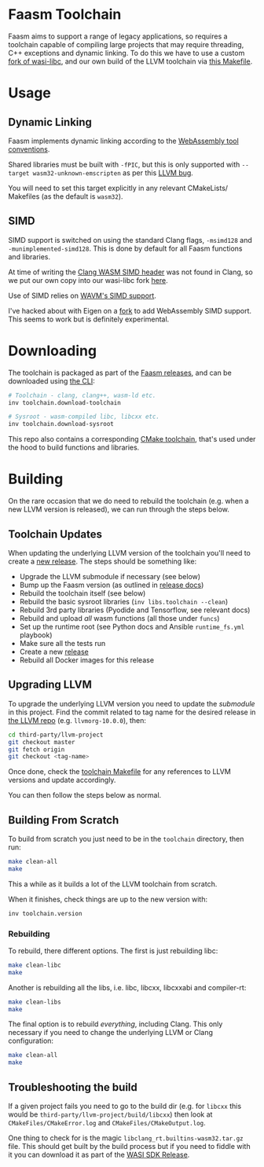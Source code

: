 # Faasm Toolchain

Faasm aims to support a range of legacy applications, so requires a toolchain
capable of compiling large projects that may require threading, C++ exceptions 
and dynamic linking. To do this we have to use a custom 
[fork of wasi-libc](https://github.com/Shillaker/wasi-libc), and our own build of 
the LLVM toolchain via [this Makefile](../toolchain/Makefile).  

# Usage

## Dynamic Linking

Faasm implements dynamic linking according to the 
[WebAssembly tool conventions](https://github.com/WebAssembly/tool-conventions/blob/master/DynamicLinking.md). 

Shared libraries must be built with `-fPIC`, but this is only supported with 
`--target wasm32-unknown-emscripten` as per this [LLVM bug](https://bugs.llvm.org/show_bug.cgi?id=42714).

You will need to set this target explicitly in any relevant CMakeLists/ Makefiles (as the default is `wasm32`).

## SIMD

SIMD support is switched on using the standard Clang flags, `-msimd128` and `-munimplemented-simd128`.
This is done by default for all Faasm functions and libraries. 

At time of writing the 
[Clang WASM SIMD header](https://github.com/llvm/llvm-project/blob/master/clang/lib/Headers/wasm_simd128.h) 
was not found in Clang, so we put our own copy into our wasi-libc fork 
[here](https://github.com/Shillaker/wasi-libc/blob/master/libc-bottom-half/headers/public/wasm_simd128.h). 

Use of SIMD relies on [WAVM's SIMD support](https://github.com/WAVM/WAVM).

I've hacked about with Eigen on a [fork](https://github.com/Shillaker/eigen-git-mirror) to add WebAssembly
SIMD support. This seems to work but is definitely experimental.

# Downloading
 
The toolchain is packaged as part of the 
[Faasm releases](https://github.com/lsds/faasm/releases), and can be downloaded using 
[the CLI](setup.md):

```bash
# Toolchain - clang, clang++, wasm-ld etc.
inv toolchain.download-toolchain

# Sysroot - wasm-compiled libc, libcxx etc.
inv toolchain.download-sysroot
```

This repo also contains a corresponding [CMake toolchain](../toolchain/WasiToolchain.cmake),
that's used under the hood to build functions and libraries.

# Building

On the rare occasion that we do need to rebuild the toolchain (e.g. when a new 
LLVM version is released), we can run through the steps below.

## Toolchain Updates

When updating the underlying LLVM version of the toolchain you'll need to create a 
[new release](releases.md). The steps should be something like:

- Upgrade the LLVM submodule if necessary (see below)
- Bump up the Faasm version (as outlined in [release docs](releases.md))
- Rebuild the toolchain itself (see below)
- Rebuild the basic sysroot libraries (`inv libs.toolchain --clean`)
- Rebuild 3rd party libraries (Pyodide and Tensorflow, see relevant docs)
- Rebuild and upload _all_ wasm functions (all those under `funcs`)
- Set up the runtime root (see Python docs and Ansible `runtime_fs.yml` playbook)
- Make sure all the tests run
- Create a new [release](releases.md)
- Rebuild all Docker images for this release

## Upgrading LLVM

To upgrade the underlying LLVM version you need to update the _submodule_ in this 
project. Find the commit related to tag name for the desired release in 
[the LLVM repo](https://github.com/llvm/llvm-project/releases) (e.g. `llvmorg-10.0.0`), then:

```bash
cd third-party/llvm-project
git checkout master
git fetch origin
git checkout <tag-name>
```

Once done, check the [toolchain Makefile](../toolchain/Makefile) for any references to LLVM 
versions and update accordingly.

You can then follow the steps below as normal.

## Building From Scratch

To build from scratch you just need to be in the `toolchain` directory, then run:

```bash
make clean-all
make
```

This a while as it builds a lot of the LLVM toolchain from scratch.

When it finishes, check things are up to the new version with:

```bash
inv toolchain.version
```

### Rebuilding

To rebuild, there different options. The first is just rebuilding libc:

```bash
make clean-libc
make
```

Another is rebuilding all the libs, i.e. libc, libcxx, libcxxabi and compiler-rt:

```bash
make clean-libs
make
```

The final option is to rebuild _everything_, including Clang. This only necessary if you need to change the underlying LLVM or Clang configuration:

```bash
make clean-all
make
```

## Troubleshooting the build

If a given project fails you need to go to the build dir (e.g. for `libcxx` this would 
be `third-party/llvm-project/build/libcxx`) then look at `CMakeFiles/CMakeError.log` and 
`CMakeFiles/CMakeOutput.log`.

One thing to check for is the magic `libclang_rt.builtins-wasm32.tar.gz` file. This should get 
built by the build process but if you need to fiddle with it you can download it as part of the 
[WASI SDK Release](https://github.com/CraneStation/wasi-sdk/releases).
